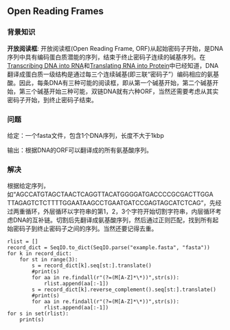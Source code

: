 ## Open Reading Frames

### 背景知识

**开放阅读框**: 开放阅读框(Open Reading Frame, ORF)从起始密码子开始，是DNA序列中具有编码蛋白质潜能的序列，结束于终止密码子连续的碱基序列。在[Transcribing DNA into RNA](http://rosalind.info/problems/rna/)和[Translating RNA into Protein](http://rosalind.info/problems/prot/)中已经知道，DNA翻译成蛋白质一级结构是通过每三个连续碱基(即三联“密码子”）编码相应的氨基酸。因此，每条DNA有三种可能的阅读框，即从第一个碱基开始，第二个碱基开始，第三个碱基开始三种可能，双链DNA就有六种ORF，当然还需要考虑从其实密码子开始，到终止密码子结束。

### 问题

给定：一个fasta文件，包含1个DNA序列，长度不大于1kbp

输出：根据DNA的ORF可以翻译成的所有氨基酸序列。

###  解决

根据给定序列，如“AGCCATGTAGCTAACTCAGGTTACATGGGGATGACCCCGCGACTTGGA
TTAGAGTCTCTTTTGGAATAAGCCTGAATGATCCGAGTAGCATCTCAG”，先经过两重循环，外层循环以字符串的第1，2，3个字符开始切割字符串，内层循环考虑DNA的互补链。切割后先翻译成氨基酸序列，然后通过正则匹配，找到所有起始密码子到终止密码子之间的序列。当然还要记得去重。

    rlist = []
    record_dict = SeqIO.to_dict(SeqIO.parse("example.fasta", "fasta"))
    for k in record_dict:
        for st in range(3):
            s = record_dict[k].seq[st:].translate()
            #print(s)
            for aa in re.findall(r"(?=(M[A-Z]*\*))",str(s)):
                rlist.append(aa[:-1])
            s = record_dict[k].reverse_complement().seq[st:].translate()
            #print(s)
            for aa in re.findall(r"(?=(M[A-Z]*\*))",str(s)):
                rlist.append(aa[:-1])
    for s in set(rlist):
        print(s)
